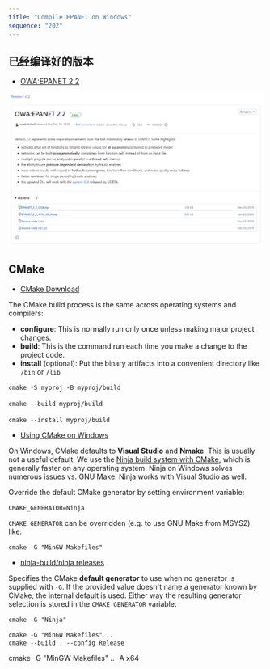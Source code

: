 ```yaml
---
title: "Compile EPANET on Windows"
sequence: "202"
---
```


## 已经编译好的版本

- [OWA:EPANET 2.2](https://github.com/OpenWaterAnalytics/EPANET/releases/tag/v2.2)

![](/assets/images/epanet/compile/epanet-2-2-win32-64-github.png)

## CMake

- [CMake Download](https://cmake.org/download/)

The CMake build process is the same across operating systems and compilers:

- **configure**: This is normally run only once unless making major project changes.
- **build**: This is the command run each time you make a change to the project code.
- **install** (optional): Put the binary artifacts into a convenient directory like `/bin` or `/lib`

```text
cmake -S myproj -B myproj/build

cmake --build myproj/build

cmake --install myproj/build
```

- [Using CMake on Windows](https://www.scivision.dev/cmake-install-windows/)

On Windows, CMake defaults to **Visual Studio** and **Nmake**.
This is usually not a useful default.
We use the [Ninja build system with CMake](https://www.scivision.dev/cmake-generator-ninja),
which is generally faster on any operating system.
Ninja on Windows solves numerous issues vs. GNU Make.
Ninja works with Visual Studio as well.

Override the default CMake generator by setting environment variable:

```text
CMAKE_GENERATOR=Ninja
```

`CMAKE_GENERATOR` can be overridden (e.g. to use GNU Make from MSYS2) like:

```text
cmake -G "MinGW Makefiles"
```

- [ninja-build/ninja releases](https://github.com/ninja-build/ninja/releases)

Specifies the CMake **default generator** to use when no generator is supplied with `-G`.
If the provided value doesn't name a generator known by CMake,
the internal default is used.
Either way the resulting generator selection is stored in the `CMAKE_GENERATOR` variable.

```text
cmake -G "Ninja"
```

```text
cmake -G "MinGW Makefiles" ..
cmake --build . --config Release
```

cmake -G "MinGW Makefiles" .. -A x64

